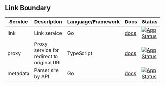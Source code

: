 ## Link Boundary

| Service    | Description                                | Language/Framework | Docs                                              | Status                                                                                                                                                    |
|------------|--------------------------------------------|--------------------|---------------------------------------------------|-----------------------------------------------------------------------------------------------------------------------------------------------------------|
| link       | Link service                               | Go                 | [docs](./internal/services/api-gateway/README.md) | [![App Status](https://argo.shortlink.best/api/badge?name=shortlink-link&revision=true)](https://argo.shortlink.best/applications/shortlink-link)         |                                                                    
| proxy      | Proxy service for redirect to original URL | TypeScript         | [docs](./internal/services/proxy/README.md)       | [![App Status](https://argo.shortlink.best/api/badge?name=shortlink-proxy&revision=true)](https://argo.shortlink.best/applications/shortlink-proxy)       |                                                                   
| metadata   | Parser site by API                         | Go                 | [docs](./internal/services/metadata/README.md)    | [![App Status](https://argo.shortlink.best/api/badge?name=shortlink-metadata&revision=true)](https://argo.shortlink.best/applications/shortlink-metadata) |                                                                
